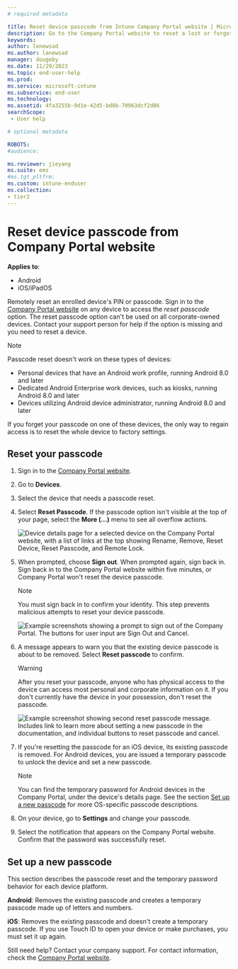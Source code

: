 ```yaml
---
# required metadata

title: Reset device passcode from Intune Company Portal website | Microsoft Docs
description: Go to the Company Portal website to reset a lost or forgotten PIN on an enrolled device. 
keywords:
author: lenewsad
ms.author: lanewsad
manager: dougeby
ms.date: 11/29/2023
ms.topic: end-user-help
ms.prod:
ms.service: microsoft-intune
ms.subservice: end-user
ms.technology:
ms.assetid: 4fa3255b-9d1e-42d5-bd8b-70963dcf2d86
searchScope:
 - User help

# optional metadata

ROBOTS:  
#audience:

ms.reviewer: jieyang
ms.suite: ems
#ms.tgt_pltfrm:
ms.custom: intune-enduser
ms.collection:
- tier2
---
```


# Reset device passcode from Company Portal website

**Applies to**:  
* Android   
* iOS/iPadOS  

Remotely reset an enrolled device's PIN or passcode. Sign in to the [Company Portal website](https://portal.manage.microsoft.com) on any device to access the *reset passcode* option. The reset passcode option can't be used on all corporate-owned devices. Contact your support person for help if the option is missing and you need to reset a device.  

>[!NOTE]
> Passcode reset doesn't work on these types of devices:  
> * Personal devices that have an Android work profile, running Android 8.0 and later  
> * Dedicated Android Enterprise work devices, such as kiosks, running Android 8.0 and later  
> * Devices utilizing Android device administrator, running Android 8.0 and later   
> 
> If you forget your passcode on one of these devices, the only way to regain access is to reset the whole device to factory settings. 

## Reset your passcode

1. Sign in to the [Company Portal website](https://portal.manage.microsoft.com).
2. Go to __Devices__.  

2. Select the device that needs a passcode reset.  

3. Select **Reset Passcode**. If the passcode option isn't visible at the top of your page, select the **More (…)** menu to see all overflow actions. 

   ![Device details page for a selected device on the Company Portal website, with a list of links at the top showing Rename, Remove, Reset Device, Reset Passcode, and Remote Lock. ](./media/rename-reset-device-1808.png)   

4. When prompted, choose **Sign out**. When prompted again, sign back in. Sign back in to the Company Portal website within five minutes, or Company Portal won't reset the device passcode.  

   > [!NOTE]
   > You must sign back in to confirm your identity. This step prevents malicious attempts to reset your device passcode.  

   ![Example screenshots showing a prompt to sign out of the Company Portal. The buttons for user input are Sign Out and Cancel.](./media/iwp-reset-passcode-popup-1808.png)

5. A message appears to warn you that the existing device passcode is about to be removed. Select **Reset passcode** to confirm.  
    > [!WARNING]
    > After you reset your passcode, anyone who has physical access to the device can access most personal and corporate information on it. If you don't currently have the device in your possession, don't reset the passcode.  

   ![Example screenshot showing second reset passcode message. Includes link to learn more about setting a new passcode in the documentation, and individual buttons to reset passcode and cancel.](./media/iwp-reset-passcode-popup2-1808.png) 

6. If you're resetting the passcode for an iOS device, its existing passcode is removed. For Android devices, you are issued a temporary passcode to unlock the device and set a new passcode. 

   > [!NOTE]
   > You can find the temporary password for Android devices in the Company Portal, under the device's details page. See the section [Set up a new passcode](reset-your-passcode-cpwebsite.md#set-up-a-new-passcode) for more OS-specific passcode descriptions.  
   
7. On your device, go to **Settings** and change your passcode. 

8. Select the notification that appears on the Company Portal website. Confirm that the password was successfully reset.  

## Set up a new passcode  

This section describes the passcode reset and the temporary password behavior for each device platform.  

**Android**: Removes the existing passcode and creates a temporary passcode made up of letters and numbers.

**iOS**: Removes the existing passcode and doesn't create a temporary passcode. If you use Touch ID to open your device or make purchases, you must set it up again.  

Still need help? Contact your company support. For contact information, check the [Company Portal website](https://go.microsoft.com/fwlink/?linkid=2010980).  
